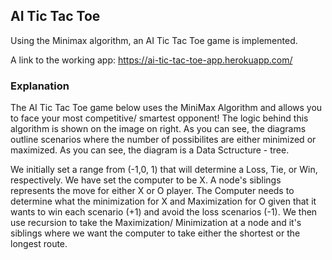 ## AI Tic Tac Toe

Using the Minimax algorithm, an AI Tic Tac Toe game is implemented.

A link to the working app:
https://ai-tic-tac-toe-app.herokuapp.com/

### Explanation

The AI Tic Tac Toe game below uses the MiniMax Algorithm and allows you to face your most competitive/ smartest opponent! The logic behind this algorithm is shown on the image on right. As you can see, the diagrams outline scenarios where the number of possibilites are either minimized or maximized. As you can see, the diagram is a Data Sctructure - tree.

We initially set a range from (-1,0, 1) that will determine a Loss, Tie, or Win, respectively. We have set the computer to be X. A node's siblings represents the move for either X or O player. The Computer needs to determine what the minimization for X and Maximization for O given that it wants to win each scenario (+1) and avoid the loss scenarios (-1). We then use recursion to take the Maximization/ Minimization at a node and it's siblings where we want the computer to take either the shortest or the longest route.
